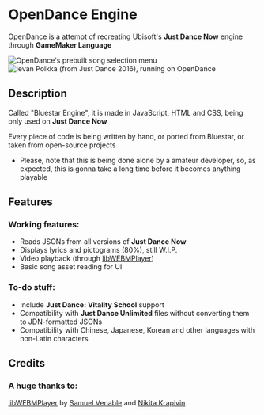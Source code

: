 # OpenDance Engine
OpenDance is a attempt of recreating Ubisoft's **Just Dance Now** engine through **GameMaker Language**

![OpenDance's prebuilt song selection menu](https://cdn.discordapp.com/attachments/858712741924962334/1107336854048620634/image.png)
![Ievan Polkka (from Just Dance 2016), running on OpenDance](https://cdn.discordapp.com/attachments/858712741924962334/1107344870189830194/image.png)

## Description
Called "Bluestar Engine", it is made in JavaScript, HTML and CSS, being only used on **Just Dance Now**

Every piece of code is being written by hand, or ported from Bluestar, or taken from open-source projects

- Please, note that this is being done alone by a amateur developer, so, as expected, this is gonna take a long time before it becomes anything playable

## Features
### Working features:
- Reads JSONs from all versions of **Just Dance Now**
- Displays lyrics and pictograms (80%), still W.I.P.
- Video playback (through [libWEBMPlayer](https://github.com/time-killer-games/libWebMPlayer))
- Basic song asset reading for UI

### To-do stuff:
- Include **Just Dance: Vitality School** support
- Compatibility with **Just Dance Unlimited** files without converting them to JDN-formatted JSONs
- Compatibility with Chinese, Japanese, Korean and other languages with non-Latin characters

## Credits
### A huge thanks to:
[libWEBMPlayer](https://github.com/time-killer-games/libWebMPlayer) by [Samuel Venable](https://github.com/time-killer-games) and [Nikita Krapivin](https://github.com/nkrapivin)
